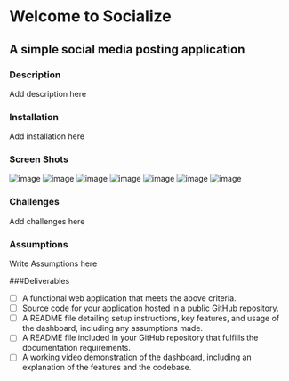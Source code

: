 # Welcome to Socialize
## A simple social media posting application
### Description
Add description here

### Installation
Add installation here

### Screen Shots
![image](https://github.com/OsafAliSayed/Socialize/assets/99737087/53301a3c-c1bf-4764-a0f4-bd8fe2d6cef8)
![image](https://github.com/OsafAliSayed/Socialize/assets/99737087/f699c4cf-a81a-4b4a-8a58-91cf1c218643)
![image](https://github.com/OsafAliSayed/Socialize/assets/99737087/2b67f5af-e755-4b81-86b1-24ab80335e84)
![image](https://github.com/OsafAliSayed/Socialize/assets/99737087/ffe522a2-12f1-4cc2-9564-e3c61eaf58b2)
![image](https://github.com/OsafAliSayed/Socialize/assets/99737087/4cd48d60-6f38-4e1b-abb2-cbd9c0e3d9de)
![image](https://github.com/OsafAliSayed/Socialize/assets/99737087/31370295-48f3-49aa-b34c-167da10a2dc8)
![image](https://github.com/OsafAliSayed/Socialize/assets/99737087/827df8f9-2b42-405f-a101-7f6806f9563f)

### Challenges
Add challenges here

### Assumptions
Write Assumptions here

###Deliverables
- [ ] A functional web application that meets the above criteria.
- [ ] Source code for your application hosted in a public GitHub repository.
- [ ] A README file detailing setup instructions, key features, and usage of the dashboard, including any assumptions made.
- [ ] A README file included in your GitHub repository that fulfills the documentation requirements.
- [ ] A working video demonstration of the dashboard, including an explanation of the features and the codebase.
